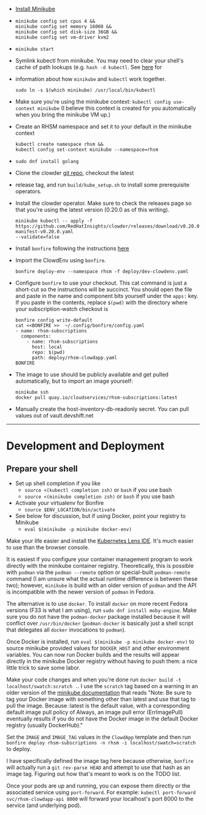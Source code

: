 * [Install Minikube](https://minikube.sigs.k8s.io/docs/start/)

* ```
  minikube config set cpus 4 &&
  minikube config set memory 16000 &&
  minikube config set disk-size 36GB &&
  minikube config set vm-driver kvm2
  ```

* `minikube start`

* Symlink kubectl from minikube. You may need to clear your shell's cache of path lookups (e.g.
  `hash -d kubectl`.  See [here](https://minikube.sigs.k8s.io/docs/handbook/kubectl/) for 
* information about how `minikube` and `kubectl` work together.

  ```
  sudo ln -s $(which minikube) /usr/local/bin/kubectl
  ```

* Make sure you're using the minikube context: `kubectl config use-context minikube`
  (I believe this context is created for you automatically when you bring the minikube VM up.)

* Create an RHSM namespace and set it to your default in the minikube context

  ```
  kubectl create namespace rhsm &&
  kubectl config set-context minikube --namespace=rhsm
  ```

* `sudo dnf install golang`

* Clone the clowder [git repo](git://github.com/RedHatInsights/clowder), checkout the latest 
* release tag, and run
  `build/kube_setup.sh` to install some prerequisite operators.

* Install the clowder operator. Make sure to check the releases page so that you're using the
  latest version (0.20.0 as of this writing).

  ```
  minikube kubectl -- apply -f
  https://github.com/RedHatInsights/clowder/releases/download/v0.20.0/clowder-manifest-v0.20.0.yaml
  --validate=false
  ```

* Install `bonfire` following the instructions [here](https://github.com/RedHatInsights/bonfire#installation)

* Import the ClowdEnv using `bonfire`.

  ```
  bonfire deploy-env --namespace rhsm -f deploy/dev-clowdenv.yaml
  ```

* Configure `bonfire` to use your checkout.  This cat command is just a short-cut so the
  instructions will be succinct.  You should open the file and paste in the name and component bits
  yourself under the `apps:` key.  If you paste in the contents, replace `$(pwd)` with the
  directory where your subscription-watch checkout is

  ```
  bonfire config write-default
  cat <<BONFIRE >>  ~/.config/bonfire/config.yaml
  - name: rhsm-subscriptions
    components:
      - name: rhsm-subscriptions
        host: local
        repo: $(pwd)
        path: deploy/rhsm-clowdapp.yaml
  BONFIRE
  ```

* The image to use should be publicly available and get pulled automatically, but to import an
  image yourself:
  ```
  minikube ssh
  docker pull quay.io/cloudservices/rhsm-subscriptions:latest
  ```

* Manually create the host-inventory-db-readonly secret.  You can pull values out of 
  vault.devshift.net

---
# Development and Deployment
## Prepare your shell
* Set up shell completion if you like
  * `source <(kubectl completion zsh)` or `bash` if you use bash
  * `source <(minikube completion zsh)` or `bash` if you use bash
* Activate your virtualenv for Bonfire
  * `source $ENV_LOCATION/bin/activate`
* See below for discussion, but if using Docker, point your registry to Minikube
  * `eval $(minikube -p minikube docker-env)`

Make your life easier and install the [Kubernetes Lens IDE](https://k8slens.dev/).  It's much
easier to use than the browser console.

It is easiest if you configure your container management program to work directly with the
minikube container registry.  Theoretically, this is possible with `podman` via the `podman
--remote` option or special-built `podman-remote` command (I am unsure what the actual runtime
difference is between these two); however, `minikube` is build with an older version of `podman`
and the API is incompatible with the newer version of `podman` in Fedora.

The alternative is to use `docker`.  To install `docker` on more recent Fedora versions (F33 is
what I am using), run `sudo dnf install moby-engine`.  Make sure you do not have the
`podman-docker` package installed because it will conflict over `/usr/bin/docker`
(`podman-docker` is basically just a shell script that delegates all `docker` invocations to
`podman`).

Once Docker is installed, run `eval $(minikube -p minikube docker-env)` to source minikube
provided values for `DOCKER_HOST` and other environment variables.  You can now run Docker
builds and the results will appear directly in the minikube Docker registry without having to
push them: a nice little trick to save some labor.

Make your code changes and when you're done run `docker build -t localhost/swatch:scratch .`.  I
use the `scratch` tag based on a warning in an older version of the
[minikube documentation](https://v1-18.docs.kubernetes.io/docs/setup/learning-environment/minikube/#use-local-images-by-re-using-the-docker-daemon)
that reads "Note: Be sure to tag your Docker image with something other than latest and use that tag
to pull the image. Because :latest is the default value, with a corresponding default image pull
policy of Always, an image pull error (ErrImagePull) eventually results if you do not have the
Docker image in the default Docker registry (usually DockerHub)."

Set the `IMAGE` and `IMAGE_TAG` values in the `ClowdApp` template and then run
`bonfire deploy rhsm-subscriptions -n rhsm -i localhost/swatch=scratch`  to deploy.

I have specifically defined the image tag here because otherwise, `bonfire` will actually run a
`git rev-parse HEAD` and attempt to use that hash as an image tag.  Figuring out how that's meant
to work is on the TODO list.

Once your pods are up and running, you can expose them directly or the associated
service using `port-forward`.  For example: `kubectl port-forward svc/rhsm-clowdapp-api 8000`
will forward your localhost's port 8000 to the service (and underlying pod).
